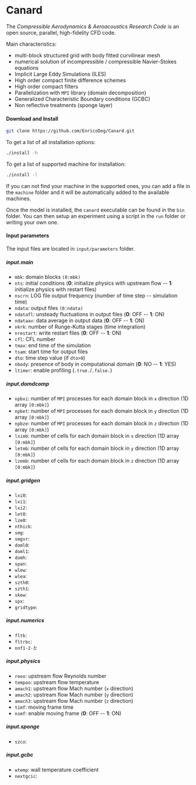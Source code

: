 # Canard

The *Compressible Aerodynamics & Aeroacoustics Research Code* is an open source, parallel, high-fidelity CFD code.

Main characteristics:

- multi-block structured grid with body fitted curvilinear mesh
- numerical solution of incompressible / compressible Navier-Stokes equations
- Implicit Large Eddy Simulations (ILES)
- High order compact finite difference schemes
- High order compact filters
- Parallelization with `MPI` library (domain decomposition)
- Generalized Characteristic Boundary conditions (GCBC)
- Non reflective treatments (sponge layer)

#### Download and Install

```bash
git clone https://github.com/EnricoDeg/Canard.git
```

To get a list of all installation options:

```bash
./install -h
```

To get a list of supported machine for installation:

```bash
./install -l
```

If you can not find your machine in the supported ones, you can add a file in the `machine` folder and it will be automatically added to the available machines.

Once the model is installed, the `canard` executable can be found in the `bin` folder. You can then setup an experiment using a script in the `run` folder or writing your own one.

#### Input parameters

The input files are located in `input/parameters` folder.

##### input.main

- `mbk`: domain blocks `(0:mbk)`
- `nts`: initial conditions (**0**: initialize physics with upstream flow -- **1**: initialize physics with restart files)
- `nscrn`: LOG file output frequency (number of time step -- simulation time)
- `ndata`: output files `(0:ndata)`
- `ndatafl`: unsteady fluctuations in output files (**0**: OFF -- **1**: ON)
- `ndataav`: data average in output data (**0**: OFF -- **1**: ON)
- `nkrk`: number of Runge-Kutta stages (time integration)
- `nrestart`: write restart files (**0**: OFF -- **1**: ON)
- `cfl`: CFL number
- `tmax`: end time of the simulation
- `tsam`: start time for output files
- `dto`: time step value (if `dto>0`)
- `nbody`: presence of body in computational domain (**0**: NO -- **1**: YES)
- `ltimer`: enable profiling (`.true.`/`.false.`)

##### input.domdcomp

- `npbxi`: number of `MPI` processes for each domain block in `x` direction (1D array `[0:mbk]`)
- `npbet`: number of `MPI` processes for each domain block in `y` direction (1D array `[0:mbk]`)
- `npbze`: number of `MPI` processes for each domain block in `z` direction (1D array `[0:mbk]`)
- `lximb`: number of cells for each domain block in `x` direction (1D array `[0:mbk]`)
- `letmb`: number of cells for each domain block in `y` direction (1D array `[0:mbk]`)
- `lzemb`: number of cells for each domain block in `z` direction (1D array `[0:mbk]`)

##### input.gridgen

- `lxi0`: 
- `lxi1`: 
- `lxi2`: 
- `let0`: 
- `lze0`: 
- `nthick`: 
- `smg`: 
- `smgvr`: 
- `doml0`: 
- `doml1`: 
- `domh`: 
- `span`: 
- `wlew`: 
- `wlea`: 
- `szth0`: 
- `szth1`: 
- `skew`: 
- `spx`: 
- `gridtype`: 

##### input.numerics

- `fltk`:
- `fltrbc`:
- `nnf1-2-3`:

##### input.physics

- `reoo`: upstream flow Reynolds number
- `tempoo`: upstream flow temperature
- `amach1`: upstream flow Mach number (`x` direction)
- `amach2`: upstream flow Mach number (`y` direction)
- `amach3`: upstream flow Mach number (`z` direction)
- `timf`: moving frame time
- `nsmf`: enable moving frame (**0**: OFF -- **1**: ON)

##### input.sponge

- `szco`: 

##### input.gcbc

- `wtemp`: wall temperature coefficient
- `nextgcic`: 


